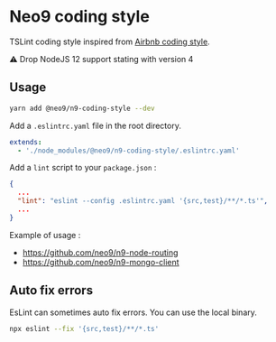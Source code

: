 # Neo9 coding style

TSLint coding style inspired from [Airbnb coding style](https://github.com/airbnb/javascript).

:warning: Drop NodeJS 12 support stating with version 4

## Usage

```bash
yarn add @neo9/n9-coding-style --dev
```

Add a `.eslintrc.yaml` file in the root directory.

```yaml
extends:
  - './node_modules/@neo9/n9-coding-style/.eslintrc.yaml'
```

Add a `lint` script to your `package.json` :

```json
{
  ...
  "lint": "eslint --config .eslintrc.yaml '{src,test}/**/*.ts'",
  ...
}
```

Example of usage :

- https://github.com/neo9/n9-node-routing
- https://github.com/neo9/n9-mongo-client

## Auto fix errors

EsLint can sometimes auto fix errors.
You can use the local binary.

```bash
npx eslint --fix '{src,test}/**/*.ts'
```
